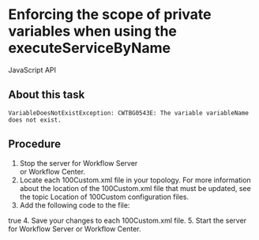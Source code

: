 # Enforcing the scope of private variables when using the executeServiceByName
JavaScript         API

## About this task

```
VariableDoesNotExistException: CWTBG0543E: The variable variableName does not exist.
```

## Procedure

1. Stop the server for Workflow Server      
              or Workflow Center.
2. Locate each 100Custom.xml file in
your topology. For more information about the location
of the 100Custom.xml file that must be updated,
see the topic Location of 100Custom configuration files.
3. Add the following code to the file: 
<server>
    <service-engine>            
        <enforce-private-variable-scope merge="replace">true</enforce-private-variable-scope>
    </service-engine>
</server>
4. Save your changes to each 100Custom.xml file.
5. Start the server for Workflow Server or Workflow Center.